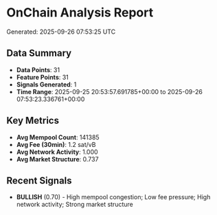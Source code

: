 # OnChain Analysis Report
Generated: 2025-09-26 07:53:25 UTC

## Data Summary
- **Data Points**: 31
- **Feature Points**: 31
- **Signals Generated**: 1
- **Time Range**: 2025-09-25 20:53:57.691785+00:00 to 2025-09-26 07:53:23.336761+00:00

## Key Metrics
- **Avg Mempool Count**: 141385
- **Avg Fee (30min)**: 1.2 sat/vB
- **Avg Network Activity**: 1.000
- **Avg Market Structure**: 0.737

## Recent Signals
- **BULLISH** (0.70) - High mempool congestion; Low fee pressure; High network activity; Strong market structure
